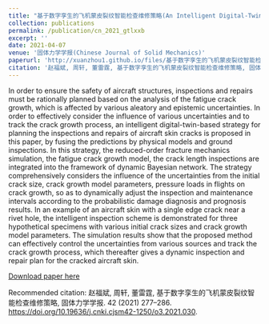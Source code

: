 ```yaml
---
title: "基于数字孪生的飞机蒙皮裂纹智能检查维修策略(An Intelligent Digital-Twin-Based Strategy for the Inspection and Repair of Aircraft Skin Cracks)"
collection: publications
permalink: /publication/cn_2021_gtlxxb
excerpt: ''
date: 2021-04-07
venue: '固体力学学报(Chinese Journal of Solid Mechanics)'
paperurl: 'http://xuanzhou1.github.io/files/基于数字孪生的飞机蒙皮裂纹智能检查维修策略.pdf'
citation: '赵福斌, 周轩, 董雷霆, 基于数字孪生的飞机蒙皮裂纹智能检查维修策略, 固体力学学报. 42 (2021) 277–286. https://doi.org/10.19636/j.cnki.cjsm42-1250/o3.2021.030.'
---
```



In order to ensure the safety of aircraft structures, inspections and repairs must be rationally planned based on the analysis of the fatigue crack growth, which is affected by various aleatory and epistemic uncertainties. In order to effectively consider the influence of various uncertainties and to track the crack growth process, an intelligent digital-twin-based strategy for planning the inspections and repairs of aircraft skin cracks is proposed in this paper, by fusing the predictions by physical models and ground inspections. In this strategy, the reduced-order fracture mechanics simulation, the fatigue crack growth model, the crack length inspections are integrated into the framework of dynamic Bayesian network. The strategy comprehensively considers the influence of the uncertainties from the initial crack size, crack growth model parameters, pressure loads in flights on crack growth, so as to dynamically adjust the inspection and maintenance intervals according to the probabilistic damage diagnosis and prognosis results. In an example of an aircraft skin with a single edge crack near a rivet hole, the intelligent inspection scheme is demonstrated for three hypothetical specimens with various initial crack sizes and crack growth model parameters. The simulation results show that the proposed method can effectively control the uncertainties from various sources and track the crack growth process, which thereafter gives a dynamic inspection and repair plan for the cracked aircraft skin.

[Download paper here](http://xuanzhou1.github.io/files/基于数字孪生的飞机蒙皮裂纹智能检查维修策略.pdf)

Recommended citation: 赵福斌, 周轩, 董雷霆, 基于数字孪生的飞机蒙皮裂纹智能检查维修策略, 固体力学学报. 42 (2021) 277–286. https://doi.org/10.19636/j.cnki.cjsm42-1250/o3.2021.030.
